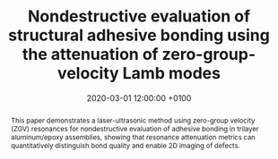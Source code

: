 ---
title: "Nondestructive evaluation of structural adhesive bonding using the attenuation of zero-group-velocity Lamb modes"
date: 2020-03-01 12:00:00 +0100
selected: true
pub: "Applied Physics Letters 116(10): 104101"
pub_date: "2020"
semantic_scholar_id: 68b20df33ea9f7c6f0ac32d98cb9283ca1605e7b
abstract: >-
  This paper demonstrates a laser-ultrasonic method using zero-group velocity (ZGV) resonances for nondestructive 
  evaluation of adhesive bonding in trilayer aluminum/epoxy assemblies, showing that resonance attenuation metrics 
  can quantitatively distinguish bond quality and enable 2D imaging of defects.
cover: /assets/images/covers/Cover_Hod__2020_10-1063_1-5143215.png
authors:
  - Romain Hodé
  - Samuel Raetz
  - James Blondeau
  - Nikolay Chigarev
  - Nicolas Cuvillier
  - Vincent Tournat
  - Mathieu Ducousso
links:
  DOI: http://dx.doi.org/10.1063/1.5143215
#  PDF: /assets/publications_pdf/Hod__2020_10-1063_1-5143215.pdf

---